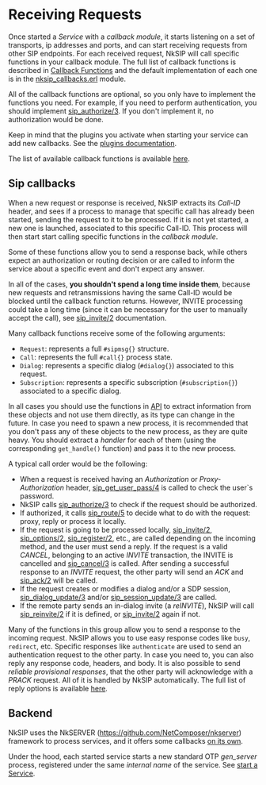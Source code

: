 # Receiving Requests

Once started a _Service_ with a _callback module_, it starts listening on a set of transports, ip addresses and ports, and can start receiving requests from other SIP endpoints. For each received request, NkSIP will call specific functions in your callback module. The full list of callback functions is described in [Callback Functions](../reference/callback_functions.md) and the default implementation of each one is in the [nksip_callbacks.erl](../../src/nksip_callbacks.erl) module.

All of the callback functions are optional, so you only have to implement the functions you need. For example, if you need to perform authentication, you should implement [sip_authorize/3](../reference/callback_functions.md#sip_authorize3). If you don't implement it, no authorization would be done.

Keep in mind that the plugins you activate when starting your service can add new callbacks. See the [plugins documentation](../plugins/README.md).

The list of available callback functions is available [here](../reference/callback_functions.md#sip-callbacks).


## Sip callbacks

When a new request or response is received, NkSIP extracts its _Call-ID_ header, and sees if a process to manage that specific call has already been started, sending the request to it to be processed. If it is not yet started, a new one is launched, associated to this specific Call-ID. This process will then start start calling specific functions in the _callback module_.

Some of these functions allow you to send a response back, while others expect an authorization or routing decision or are called to inform the service about a specific event and don't expect any answer. 

In all of the cases, **you shouldn't spend a long time inside them**, because new requests and retransmissions having the same Call-ID would be blocked until the callback function returns. However, INVITE processing could take a long time (since it can be necessary for the user to manually accept the call), see [sip_invite/2](../reference/callback_functions.md#sip_invite2) documentation.

Many callback functions receive some of the following arguments:
* `Request`: represents a full `#sipmsg{}` structure. 
* `Call`: represents the full `#call{}` process state. 
* `Dialog`: represents a specific dialog (`#dialog{}`) associated to this request.
* `Subscription`: represents a specific subscription (`#subscription{}`) associated to a specific dialog.

In all cases you should use the functions in [API](../api/README.md) to extract information from these objects and not use them directly, as its type can change in the future. In case you need to spawn a new process, it is recommended that you don't pass any of these objects to the new process, as they are quite heavy. You should extract a _handler_ for each of them (using the corresponding `get_handle()` function) and pass it to the new process.

A typical call order would be the following:
* When a request is received having an _Authorization_ or _Proxy-Authorization_ header, [sip_get_user_pass/4](../reference/callback_functions.md#sip_get_user_pass4) is called to check the user`s password.
* NkSIP calls [sip_authorize/3](../reference/callback_functions.md#sip_authorize3) to check if the request should be authorized.
* If authorized, it calls [sip_route/5](../reference/callback_functions.md#sip_route5) to decide what to do with the request: proxy, reply or process it locally.
* If the request is going to be processed locally, [sip_invite/2](../reference/callback_functions.md#sip_invite2), [sip_options/2](../reference/callback_functions.md#sip_options2), [sip_register/2](../reference/callback_functions.md#sip_register2), etc., are called depending on the incoming method, and the user must send a reply. If the request is a valid _CANCEL_, belonging to an active _INVITE_ transaction, the INVITE is cancelled and [sip_cancel/3](../reference/callback_functions.md#sip_cancel3) is called. After sending a successful response to an _INVITE_ request, the other party will send an _ACK_ and [sip_ack/2](../reference/callback_functions.md#sip_ack2) will be called.
* If the request creates or modifies a dialog and/or a SDP session, [sip_dialog_update/3](../reference/callback_functions.md#sip_dialog_update3) and/or [sip_session_update/3](../reference/callback_functions.md#sip_session_update3) are called.
* If the remote party sends an in-dialog invite (a _reINVITE_), NkSIP will call [sip_reinvite/2](../reference/callback_functions.md#sip_reinvite2) if it is defined, or [sip_invite/2](../reference/callback_functions.md#sip_invite2) again if not. 

Many of the functions in this group allow you to send a response to the incoming request. NkSIP allows you to use easy response codes like `busy`, `redirect`, etc. Specific responses like `authenticate` are used to send an authentication request to the other party. In case you need to, you can also reply any response code, headers, and body. It is also possible to send _reliable provisional responses_, that the other party will acknowledge with a _PRACK_ request. All of it is handled by NkSIP automatically. The full list of reply options is available [here](../reference/reply_options.md).


## Backend

NkSIP uses the NkSERVER (https://github.com/NetComposer/nkserver) framework to process services, and it offers some callbacks [on its own](https://github.com/NetComposer/nkserver/blob/master/src/nkserver_callbacks.erl).

Under the hood, each started service starts a new standard OTP _gen_server_ process, registered under the same _internal name_ of the service. See [start a Service](start_a_service.md).